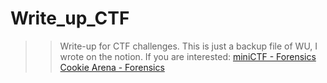 # Write_up_CTF
>> Write-up for CTF challenges.
> This is just a backup file of WU, I wrote on the notion.
>> If you are interested:
> [miniCTF - Forensics](https://-vert-.notion.site/MiniCTF-Forensics-90f9ad491a004b7c98bc41b09232b012)
> [Cookie Arena - Forensics](https://-vert-.notion.site/Cookie-Arena-e70d797334c84b8bbbf165158d675fa7?pvs=4)
